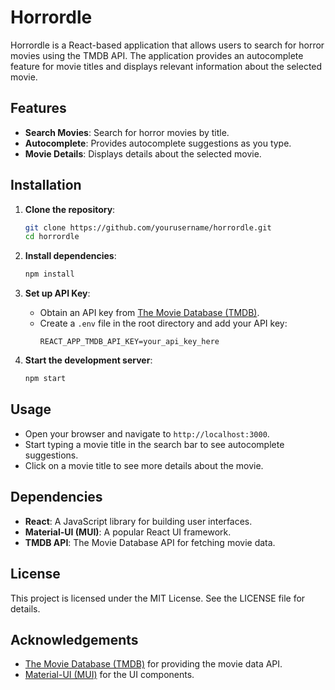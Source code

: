 # Horrordle

Horrordle is a React-based application that allows users to search for horror movies using the TMDB API. The application provides an autocomplete feature for movie titles and displays relevant information about the selected movie.

## Features

- **Search Movies**: Search for horror movies by title.
- **Autocomplete**: Provides autocomplete suggestions as you type.
- **Movie Details**: Displays details about the selected movie.

## Installation

1. **Clone the repository**:
    ```sh
    git clone https://github.com/yourusername/horrordle.git
    cd horrordle
    ```

2. **Install dependencies**:
    ```sh
    npm install
    ```

3. **Set up API Key**:
    - Obtain an API key from [The Movie Database (TMDB)](https://www.themoviedb.org/documentation/api).
    - Create a `.env` file in the root directory and add your API key:
      ```env
      REACT_APP_TMDB_API_KEY=your_api_key_here
      ```

4. **Start the development server**:
    ```sh
    npm start
    ```

## Usage

- Open your browser and navigate to `http://localhost:3000`.
- Start typing a movie title in the search bar to see autocomplete suggestions.
- Click on a movie title to see more details about the movie.

## Dependencies

- **React**: A JavaScript library for building user interfaces.
- **Material-UI (MUI)**: A popular React UI framework.
- **TMDB API**: The Movie Database API for fetching movie data.

## License

This project is licensed under the MIT License. See the LICENSE file for details.

## Acknowledgements

- [The Movie Database (TMDB)](https://www.themoviedb.org/) for providing the movie data API.
- [Material-UI (MUI)](https://mui.com/) for the UI components.
